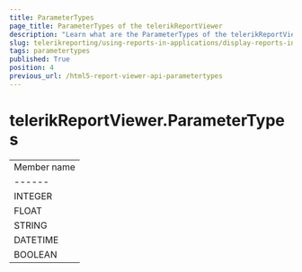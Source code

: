 ```yaml
---
title: ParameterTypes
page_title: ParameterTypes of the telerikReportViewer
description: "Learn what are the ParameterTypes of the telerikReportViewer object in the Telerik Reporting HTML5 Report Viewer."
slug: telerikreporting/using-reports-in-applications/display-reports-in-applications/web-application/html5-report-viewer/api-reference/telerikreportviewer-namespace/parametertypes
tags: parametertypes
published: True
position: 4
previous_url: /html5-report-viewer-api-parametertypes
---
```


# telerikReportViewer.ParameterTypes

|   |
| ------ |
| Member name |
| ------ |
|INTEGER|
|FLOAT|
|STRING|
|DATETIME|
|BOOLEAN|
